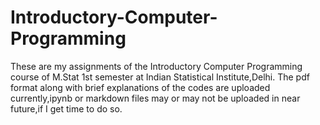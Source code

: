 # Introductory-Computer-Programming
These are my assignments of the Introductory Computer Programming course of M.Stat 1st semester at Indian Statistical Institute,Delhi.
The pdf format along with brief explanations of the codes are uploaded currently,ipynb or markdown files may or may not be uploaded in near future,if I get time to do so.
